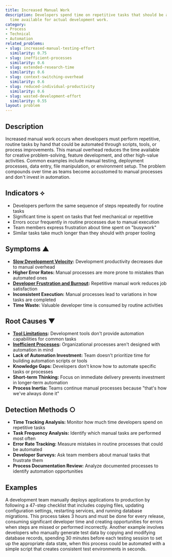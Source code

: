 ```yaml
---
title: Increased Manual Work
description: Developers spend time on repetitive tasks that should be automated, reducing
  time available for actual development work.
category:
- Process
- Technical
- Automation
related_problems:
- slug: increased-manual-testing-effort
  similarity: 0.75
- slug: inefficient-processes
  similarity: 0.6
- slug: extended-research-time
  similarity: 0.6
- slug: context-switching-overhead
  similarity: 0.6
- slug: reduced-individual-productivity
  similarity: 0.6
- slug: wasted-development-effort
  similarity: 0.55
layout: problem
---
```


## Description

Increased manual work occurs when developers must perform repetitive, routine tasks by hand that could be automated through scripts, tools, or process improvements. This manual overhead reduces the time available for creative problem-solving, feature development, and other high-value activities. Common examples include manual testing, deployment processes, data entry, file manipulation, or environment setup. The problem compounds over time as teams become accustomed to manual processes and don't invest in automation.

## Indicators ⟡

- Developers perform the same sequence of steps repeatedly for routine tasks
- Significant time is spent on tasks that feel mechanical or repetitive
- Errors occur frequently in routine processes due to manual execution
- Team members express frustration about time spent on "busywork"
- Similar tasks take much longer than they should with proper tooling

## Symptoms ▲

- **[Slow Development Velocity](slow-development-velocity.md):** Development productivity decreases due to manual overhead
- **Higher Error Rates:** Manual processes are more prone to mistakes than automated ones
- **[Developer Frustration and Burnout](developer-frustration-and-burnout.md):** Repetitive manual work reduces job satisfaction
- **Inconsistent Execution:** Manual processes lead to variations in how tasks are completed
- **Time Waste:** Valuable developer time is consumed by routine activities

## Root Causes ▼

- **[Tool Limitations](tool-limitations.md):** Development tools don't provide automation capabilities for common tasks
- **[Inefficient Processes](inefficient-processes.md):** Organizational processes aren't designed with automation in mind
- **Lack of Automation Investment:** Team doesn't prioritize time for building automation scripts or tools
- **Knowledge Gaps:** Developers don't know how to automate specific tasks or processes
- **Short-term Thinking:** Focus on immediate delivery prevents investment in longer-term automation
- **Process Inertia:** Teams continue manual processes because "that's how we've always done it"

## Detection Methods ○

- **Time Tracking Analysis:** Monitor how much time developers spend on repetitive tasks
- **Task Frequency Analysis:** Identify which manual tasks are performed most often
- **Error Rate Tracking:** Measure mistakes in routine processes that could be automated
- **Developer Surveys:** Ask team members about manual tasks that frustrate them
- **Process Documentation Review:** Analyze documented processes to identify automation opportunities

## Examples

A development team manually deploys applications to production by following a 47-step checklist that includes copying files, updating configuration settings, restarting services, and running database migrations. This process takes 3 hours and must be done for every release, consuming significant developer time and creating opportunities for errors when steps are missed or performed incorrectly. Another example involves developers who manually generate test data by copying and modifying database records, spending 30 minutes before each testing session to set up the appropriate data state, when this process could be automated with a simple script that creates consistent test environments in seconds.